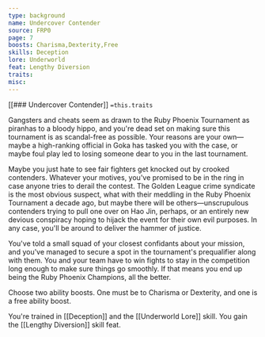 ```yaml
---
type: background
name: Undercover Contender 
source: FRP0
page: 7
boosts: Charisma,Dexterity,Free
skills: Deception
lore: Underworld
feat: Lengthy Diversion
traits: 
misc: 
---
```


[[### Undercover Contender]]
`=this.traits`


Gangsters and cheats seem as drawn to the Ruby Phoenix Tournament as piranhas to a bloody hippo, and you're dead set on making sure this tournament is as scandal-free as possible. Your reasons are your own—maybe a high-ranking official in Goka has tasked you with the case, or maybe foul play led to losing someone dear to you in the last tournament.

Maybe you just hate to see fair fighters get knocked out by crooked contenders. Whatever your motives, you've promised to be in the ring in case anyone tries to derail the contest. The Golden League crime syndicate is the most obvious suspect, what with their meddling in the Ruby Phoenix Tournament a decade ago, but maybe there will be others—unscrupulous contenders trying to pull one over on Hao Jin, perhaps, or an entirely new devious conspiracy hoping to hijack the event for their own evil purposes. In any case, you'll be around to deliver the hammer of justice.

You've told a small squad of your closest confidants about your mission, and you've managed to secure a spot in the tournament's prequalifier along with them. You and your team have to win fights to stay in the competition long enough to make sure things go smoothly. If that means you end up being the Ruby Phoenix Champions, all the better.

Choose two ability boosts. One must be to Charisma or Dexterity, and one is a free ability boost.

You're trained in [[Deception]] and the [[Underworld Lore]] skill. You gain the [[Lengthy Diversion]] skill feat.

